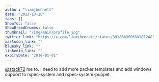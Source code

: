 ```yaml
---
author: "liamjbennett"
date: "2013-10-20"
tags: []
ShowToc: false
ShowBreadCrumbs: false
thumbnail: "/img/main/profile.jpg"
twitter_link: "https://x.com/liamjbennett/status/391830360688181248"
mastodon_link: ""
bluesky_link: ""
linkedin_link: ""
expiryDate: "2016-01-01"
---
```


[@stack72](https://x.com/stack72) me to. I need to add more packer templates and add windows support to rspec-system and rspec-system-puppet.

